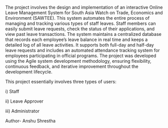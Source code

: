 The project involves the design and implementation of an interactive Online Leave Management System for South Asia Watch on Trade, Economics and Environment (SAWTEE). This system automates the entire process of managing and tracking various types of staff leaves. Staff members can easily submit leave requests, check the status of their applications, and view past leave transactions. The system maintains a centralized database that records each employee’s leave balance in real time and keeps a detailed log of all leave activities. It supports both full-day and half-day leave requests and includes an automated attendance tracking system for employees participating in official programs. The project was developed using the Agile system development methodology, ensuring flexibility, continuous feedback, and iterative improvement throughout the development lifecycle.

This project essentially involves three types of users:

i) Staff 

ii) Leave Approver

iii) Administrator

Author- Anshu Shrestha
